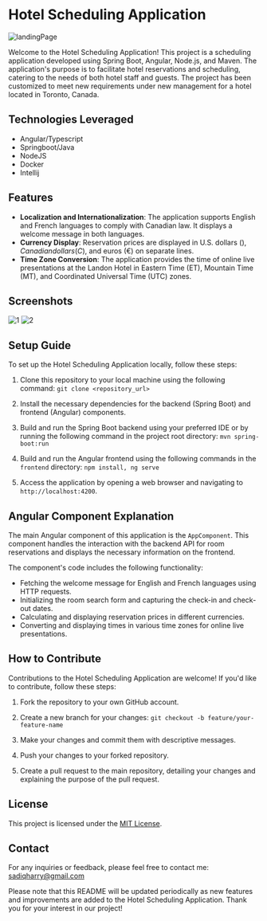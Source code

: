 # Hotel Scheduling Application
![landingPage](https://github.com/SadiqHarry/Springboot_Angualr_NodeJS-Hotel-Scheduling-Application/assets/116308353/f78853eb-1ed6-4af5-a04e-8aceddb6072e)


Welcome to the Hotel Scheduling Application! This project is a scheduling application developed using Spring Boot, Angular, Node.js, and Maven. The application's purpose is to facilitate hotel reservations and scheduling, catering to the needs of both hotel staff and guests. The project has been customized to meet new requirements under new management for a hotel located in Toronto, Canada.

## Technologies Leveraged
- Angular/Typescript 
- Springboot/Java
- NodeJS
- Docker
- Intellij 

## Features

- **Localization and Internationalization**: The application supports English and French languages to comply with Canadian law. It displays a welcome message in both languages.
- **Currency Display**: Reservation prices are displayed in U.S. dollars ($), Canadian dollars (C$), and euros (€) on separate lines.
- **Time Zone Conversion**: The application provides the time of online live presentations at the Landon Hotel in Eastern Time (ET), Mountain Time (MT), and Coordinated Universal Time (UTC) zones.

## Screenshots
![1](https://github.com/SadiqHarry/Springboot_Angualr_NodeJS-Hotel-Scheduling-Application/assets/116308353/acbd4c56-18ff-4a6b-9b89-a16cdaab250a)
![2](https://github.com/SadiqHarry/Springboot_Angualr_NodeJS-Hotel-Scheduling-Application/assets/116308353/d4e92760-e2db-4659-8bb8-84922b3cfcce)


## Setup Guide

To set up the Hotel Scheduling Application locally, follow these steps:

1. Clone this repository to your local machine using the following command: `git clone <repository_url>`

2. Install the necessary dependencies for the backend (Spring Boot) and frontend (Angular) components.

3. Build and run the Spring Boot backend using your preferred IDE or by running the following command in the project root directory: `mvn spring-boot:run`

4. Build and run the Angular frontend using the following commands in the `frontend` directory: `npm install, ng serve`

5. Access the application by opening a web browser and navigating to `http://localhost:4200`.

## Angular Component Explanation

The main Angular component of this application is the `AppComponent`. This component handles the interaction with the backend API for room reservations and displays the necessary information on the frontend.

The component's code includes the following functionality:

- Fetching the welcome message for English and French languages using HTTP requests.
- Initializing the room search form and capturing the check-in and check-out dates.
- Calculating and displaying reservation prices in different currencies.
- Converting and displaying times in various time zones for online live presentations.

## How to Contribute

Contributions to the Hotel Scheduling Application are welcome! If you'd like to contribute, follow these steps:

1. Fork the repository to your own GitHub account.

2. Create a new branch for your changes: `git checkout -b feature/your-feature-name`

3. Make your changes and commit them with descriptive messages.

4. Push your changes to your forked repository.

5. Create a pull request to the main repository, detailing your changes and explaining the purpose of the pull request.

## License

This project is licensed under the [MIT License](LICENSE).

## Contact

For any inquiries or feedback, please feel free to contact me:
sadiqharry@gmail.com

Please note that this README will be updated periodically as new features and improvements are added to the Hotel Scheduling Application. Thank you for your interest in our project!








